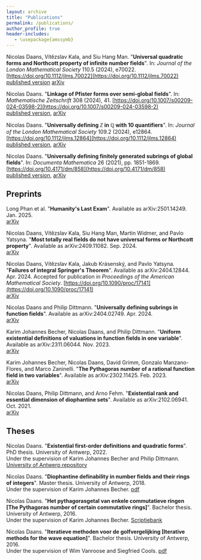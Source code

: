 ```yaml
---
layout: archive
title: "Publications"
permalink: /publications/
author_profile: true
header-includes:
   - \usepackage{amssymb}
---
```


Nicolas Daans, Vı́tězslav Kala, and Siu Hang Man. "**Universal quadratic forms and Northcott property of infinite number fields**". In: *Journal of the London Mathematical Society* 110.5 (2024), e70022. [https://doi.org/10.1112/jlms.70022](https://doi.org/10.1112/jlms.70022)  
[published version](https://londmathsoc.onlinelibrary.wiley.com/share/CWFKABQHIRKFKWDVFDPW?target=10.1112/jlms.70022)
[arXiv](https://arxiv.org/abs/2308.16721)

Nicolas Daans. "**Linkage of Pfister forms over semi-global fields**". In: *Mathematische Zeitschrift* 308 (2024), 41.  [https://doi.org/10.1007/s00209-024-03598-2](https://doi.org/10.1007/s00209-024-03598-2)  
[published version](https://doi.org/10.1007/s00209-024-03598-2),
[arXiv](https://arxiv.org/abs/2402.10826)

Nicolas Daans. "**Universally defining $\mathbb{Z}$ in $\mathbb{Q}$ with $10$ quantifiers**". In: *Journal of the London Mathematical Society* 109.2 (2024), e12864. [https://doi.org/10.1112/jlms.12864](https://doi.org/10.1112/jlms.12864)  
[published version](https://onlinelibrary.wiley.com/share/author/39Q8EYSVTCDTHNNJDFY9?target=10.1112/jlms.12864), [arXiv](https://arxiv.org/abs/2301.02107)

Nicolas Daans. "**Universally defining finitely generated subrings of global fields**". In: *Documenta Mathematica* 26 (2021), pp. 1851-1869. [https://doi.org/10.4171/dm/858](https://doi.org/10.4171/dm/858)  
[published version](https://ems.press/content/serial-article-files/26638), [arXiv](https://arxiv.org/abs/1812.04372)

## Preprints

Long Phan et al. "**Humanity's Last Exam**". Available as arXiv:2501.14249. Jan. 2025.  
[arXiv](https://arxiv.org/abs/2501.14249)

Nicolas Daans, Vı́tězslav Kala, Siu Hang Man, Martin Widmer, and Pavlo Yatsyna. "**Most totally real fields do not have universal forms or Northcott property**". Available as arXiv:2409.11082. Sep. 2024.  
[arXiv](https://arxiv.org/abs/2409.11082)

Nicolas Daans, Vı́tězslav Kala, Jakub Krásenský, and Pavlo Yatsyna. "**Failures of integral Springer's Theorem**". Available as arXiv:2404.12844. Apr. 2024. Accepted for publication in *Proceedings of the American Mathematical Society*. [https://doi.org/10.1090/proc/17141](https://doi.org/10.1090/proc/17141)  
[arXiv](https://arxiv.org/abs/2404.12844)

Nicolas Daans and Philip Dittmann. "**Universally defining subrings in function fields**". Available as arXiv:2404.02749. Apr. 2024.  
[arXiv](https://arxiv.org/abs/2404.02749)

Karim Johannes Becher, Nicolas Daans, and Philip Dittmann. "**Uniform existential definitions of valuations in function fields in one variable**". Available as arXiv:2311.06044. Nov. 2023.  
[arXiv](https://arxiv.org/abs/2311.06044)

Karim Johannes Becher, Nicolas Daans, David Grimm, Gonzalo Manzano-Flores, and Marco Zaninelli. "**The Pythagoras number of a rational function field in two variables**". Available as arXiv:2302.11425. Feb. 2023.  
[arXiv](https://arxiv.org/abs/2302.11425)

Nicolas Daans, Philip Dittmann, and Arno Fehm. "**Existential rank and essential dimension of diophantine sets**". Available as arXiv:2102.06941. Oct. 2021.  
[arXiv](https://arxiv.org/abs/2102.06941)

## Theses

Nicolas Daans. "**Existential first-order definitions and quadratic forms**". PhD thesis. University of Antwerp, 2022.  
Under the supervision of Karim Johannes Becher and Philip Dittmann.
[University of Antwerp repository](https://hdl.handle.net/10067/1903760151162165141)

Nicolas Daans. "**Diophantine definability in number fields and their rings of integers**". Master thesis. University of Antwerp, 2018.  
Under the supervision of Karim Johannes Becher.
[pdf](/files/masterproef.pdf)

Nicolas Daans. "**Het pythagorasgetal van enkele commutatieve ringen [The Pythagoras number of certain commutative rings]**". Bachelor thesis. University of Antwerp, 2016.  
Under the supervision of Karim Johannes Becher.
[Scriptiebank](https://scriptiebank.be/het-pythagorasgetal-van-enkele-commutatieve-ringen)

Nicolas Daans. "**Iteratieve methoden voor de golfvergelijking [Iterative methods for the wave equation]**". Bachelor thesis. University of Antwerp, 2016.  
Under the supervision of Wim Vanroose and Siegfried Cools.
[pdf](/files/Helmholtzvergelijking.pdf)
